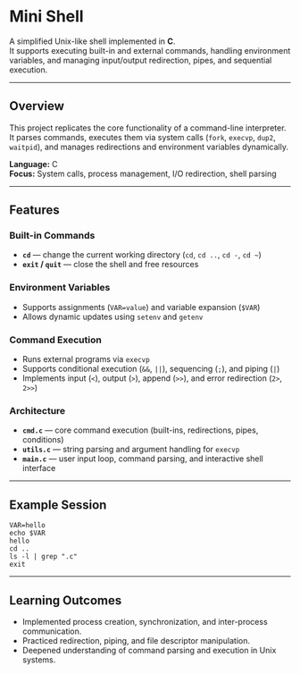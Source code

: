 # Mini Shell

A simplified Unix-like shell implemented in **C**.  
It supports executing built-in and external commands, handling environment variables, and managing input/output redirection, pipes, and sequential execution.

---

## Overview
This project replicates the core functionality of a command-line interpreter.  
It parses commands, executes them via system calls (`fork`, `execvp`, `dup2`, `waitpid`), and manages redirections and environment variables dynamically.

**Language:** C  
**Focus:** System calls, process management, I/O redirection, shell parsing  

---

## Features

### Built-in Commands
- **`cd`** — change the current working directory (`cd`, `cd ..`, `cd -`, `cd ~`)  
- **`exit` / `quit`** — close the shell and free resources  

### Environment Variables
- Supports assignments (`VAR=value`) and variable expansion (`$VAR`)  
- Allows dynamic updates using `setenv` and `getenv`  

### Command Execution
- Runs external programs via `execvp`  
- Supports conditional execution (`&&`, `||`), sequencing (`;`), and piping (`|`)  
- Implements input (`<`), output (`>`), append (`>>`), and error redirection (`2>`, `2>>`)  

### Architecture
- **`cmd.c`** — core command execution (built-ins, redirections, pipes, conditions)  
- **`utils.c`** — string parsing and argument handling for `execvp`  
- **`main.c`** — user input loop, command parsing, and interactive shell interface  

---

## Example Session
```
VAR=hello
echo $VAR
hello
cd ..
ls -l | grep ".c"
exit
```

---

## Learning Outcomes
- Implemented process creation, synchronization, and inter-process communication.  
- Practiced redirection, piping, and file descriptor manipulation.  
- Deepened understanding of command parsing and execution in Unix systems.